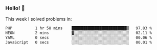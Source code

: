 ### Hello! 👋

This week I solved problems in:

<!--START_SECTION:waka-->

```txt
PHP          1 hr 58 mins    ████████████████████████▒   97.83 %
NEON         2 mins          ▓░░░░░░░░░░░░░░░░░░░░░░░░   02.11 %
YAML         0 secs          ░░░░░░░░░░░░░░░░░░░░░░░░░   00.06 %
JavaScript   0 secs          ░░░░░░░░░░░░░░░░░░░░░░░░░   00.01 %
```

<!--END_SECTION:waka-->
